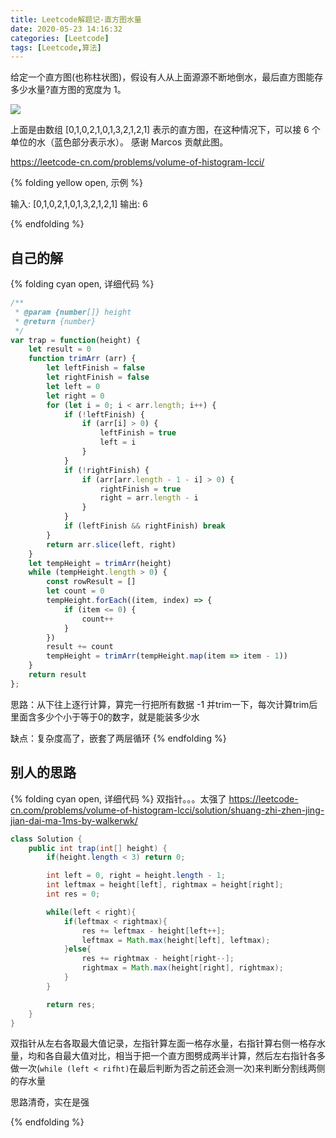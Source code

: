 ```yaml
---
title: Leetcode解题记-直方图水量
date: 2020-05-23 14:16:32
categories: [Leetcode]
tags: [Leetcode,算法]
---
```


给定一个直方图(也称柱状图)，假设有人从上面源源不断地倒水，最后直方图能存多少水量?直方图的宽度为 1。

![](https://assets.leetcode-cn.com/aliyun-lc-upload/uploads/2018/10/22/rainwatertrap.png)

上面是由数组 [0,1,0,2,1,0,1,3,2,1,2,1] 表示的直方图，在这种情况下，可以接 6 个单位的水（蓝色部分表示水）。 感谢 Marcos 贡献此图。

<!-- more -->

https://leetcode-cn.com/problems/volume-of-histogram-lcci/

{% folding yellow open, 示例 %}

输入: [0,1,0,2,1,0,1,3,2,1,2,1]
输出: 6

{% endfolding %}

## 自己的解

{% folding cyan open, 详细代码 %}

```javascript
/**
 * @param {number[]} height
 * @return {number}
 */
var trap = function(height) {
    let result = 0
    function trimArr (arr) {
        let leftFinish = false
        let rightFinish = false
        let left = 0
        let right = 0
        for (let i = 0; i < arr.length; i++) {
            if (!leftFinish) {
                if (arr[i] > 0) {
                    leftFinish = true
                    left = i
                }
            }
            if (!rightFinish) {
                if (arr[arr.length - 1 - i] > 0) {
                    rightFinish = true
                    right = arr.length - i
                }
            }
            if (leftFinish && rightFinish) break
        }
        return arr.slice(left, right)
    }
    let tempHeight = trimArr(height)
    while (tempHeight.length > 0) {
        const rowResult = []
        let count = 0
        tempHeight.forEach((item, index) => {
            if (item <= 0) {
                count++
            }
        })
        result += count
        tempHeight = trimArr(tempHeight.map(item => item - 1))
    }
    return result
};
```

思路：从下往上逐行计算，算完一行把所有数据 -1 并trim一下，每次计算trim后里面含多少个小于等于0的数字，就是能装多少水

缺点：复杂度高了，嵌套了两层循环
{% endfolding %}

## 别人的思路
{% folding cyan open, 详细代码 %}
双指针。。。太强了
https://leetcode-cn.com/problems/volume-of-histogram-lcci/solution/shuang-zhi-zhen-jing-jian-dai-ma-1ms-by-walkerwk/

```java
class Solution {
    public int trap(int[] height) {
        if(height.length < 3) return 0;

        int left = 0, right = height.length - 1;
        int leftmax = height[left], rightmax = height[right];
        int res = 0;

        while(left < right){
            if(leftmax < rightmax){
                res += leftmax - height[left++];
                leftmax = Math.max(height[left], leftmax);
            }else{
                res += rightmax - height[right--];
                rightmax = Math.max(height[right], rightmax);
            }
        }

        return res;
    }
}
```

双指针从左右各取最大值记录，左指针算左面一格存水量，右指针算右侧一格存水量，均和各自最大值对比，相当于把一个直方图劈成两半计算，然后左右指针各多做一次(`while (left < rifht)`在最后判断为否之前还会测一次)来判断分割线两侧的存水量

思路清奇，实在是强

{% endfolding %}